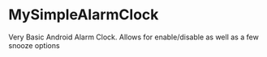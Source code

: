 MySimpleAlarmClock
==================

Very Basic Android Alarm Clock. Allows for enable/disable as well as a few snooze options